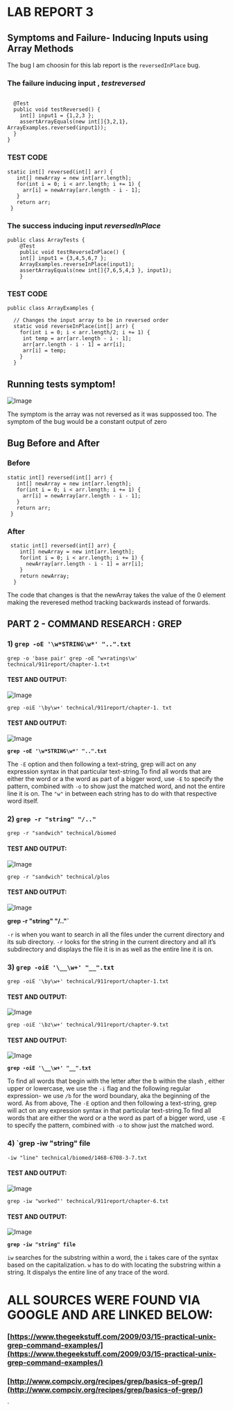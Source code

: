 # LAB REPORT 3 #

## Symptoms and Failure- Inducing Inputs using Array Methods ##

The bug I am choosin for this lab report is the `reversedInPlace` bug.

### The failure inducing input , *testreversed*

```

  @Test
  public void testReversed() {
    int[] input1 = {1,2,3 };
    assertArrayEquals(new int[]{3,2,1}, ArrayExamples.reversed(input1));
  }
}
```
### TEST CODE 
 ```
 static int[] reversed(int[] arr) {
    int[] newArray = new int[arr.length];
    for(int i = 0; i < arr.length; i += 1) {
      arr[i] = newArray[arr.length - i - 1];
    }
    return arr;
  }
```


### The success inducing input *reversedInPlace*

```
public class ArrayTests {
	@Test 
	public void testReverseInPlace() {
    int[] input1 = {3,4,5,6,7 };
    ArrayExamples.reverseInPlace(input1);
    assertArrayEquals(new int[]{7,6,5,4,3 }, input1);
	}
```
### TEST CODE

```
public class ArrayExamples {

  // Changes the input array to be in reversed order
  static void reverseInPlace(int[] arr) {
    for(int i = 0; i < arr.length/2; i += 1) {
     int temp = arr[arr.length - i - 1];
     arr[arr.length - i - 1] = arr[i];
     arr[i] = temp;
    }
  }
```
## Running tests symptom!
![Image](TESTSlabReport3.png)

The symptom is the array was not reversed as it was suppossed too. The symptom of the bug would be a constant output of zero

## Bug Before and After

### Before
 ```
 static int[] reversed(int[] arr) {
    int[] newArray = new int[arr.length];
    for(int i = 0; i < arr.length; i += 1) {
      arr[i] = newArray[arr.length - i - 1];
    }
    return arr;
  }
```
### After

```
 static int[] reversed(int[] arr) {
    int[] newArray = new int[arr.length];
    for(int i = 0; i < arr.length; i += 1) {
      newArray[arr.length - i - 1] = arr[i];
    }
    return newArray;
  }
```
The code that changes is that the newArray takes the value of the 0 element making the reveresed method tracking backwards instead of forwards.

## PART 2 - COMMAND RESEARCH : GREP

### 1) `grep -oE '\w*STRING\w*' "..".txt`

`grep -o 'base pair' grep -oE "w×ratings\w' technical/911report/chapter-1.t×t`
#### TEST AND OUTPUT: 
![Image](grep-oE1.png)

`grep -oiE '\by\w+' technical/911report/chapter-1. txt`
#### TEST AND OUTPUT:
![Image](grep-oE2.png)

**`grep -oE '\w*STRING\w*' "..".txt`**

The `-E` option and then following a text-string, grep will act on any expression syntax in that particular text-string.To find all words that are either the word or a the word as part of a bigger word, use `-E` to specify the pattern, combined with `-o` to show just the matched word, and not the entire line it is on. The `"w"` in between each string has to do with that respective word itself.

### 2) `grep -r "string" "/.."`

`grep -r "sandwich" technical/biomed`
#### TEST AND OUTPUT: 
![Image](grep-r1.png)

`grep -r "sandwich" technical/plos`
#### TEST AND OUTPUT:
![Image](grep-r2.png)

**grep -r "string" "/.."`**

`-r` is when you want to search in all the files under the current directory and its sub directory. `-r` looks for the string in the current directory and all it’s subdirectory and displays the file it is in as well as the entire line it is on.

### 3) `grep -oiE '\__\w+' "__".txt`

`grep -oiE '\by\w+' technical/911report/chapter-1.txt`
#### TEST AND OUTPUT: 
![Image](grep-oiE1.png)

`grep -oiE '\bz\w+' technical/911report/chapter-9.txt`
#### TEST AND OUTPUT:
![Image](grep-oiE2.png)

**`grep -oiE '\__\w+' "__".txt`**

To find all words that begin with the letter after the b within the slash , either upper or lowercase, we use the `-i` flag and the following regular expression- we use `/b` for the word boundary, aka the beginning of the word. As from above, The `-E` option and then following a text-string, grep will act on any expression syntax in that particular text-string.To find all words that are either the word or a the word as part of a bigger word, use `-E` to specify the pattern, combined with `-o` to show just the matched word. 

### 4) `grep -iw "string" file

`-iw "line" technical/biomed/1468-6708-3-7.txt`
#### TEST AND OUTPUT: 
![Image](grep-iw1.png)

`grep -iw "worked"' technical/911report/chapter-6.txt`
#### TEST AND OUTPUT:
![Image](grep-iw2.png)

**`grep -iw "string" file`**

`iw` searches for the substring within a word, the `i` takes care of the syntax based on the capitalization. `w` has to do with locating the substring within a string. It dispalys the entire line of any trace of the word.

# ALL SOURCES WERE FOUND VIA GOOGLE AND ARE LINKED BELOW: 

### [https://www.thegeekstuff.com/2009/03/15-practical-unix-grep-command-examples/](https://www.thegeekstuff.com/2009/03/15-practical-unix-grep-command-examples/)

### [http://www.compciv.org/recipes/grep/basics-of-grep/](http://www.compciv.org/recipes/grep/basics-of-grep/)


`

